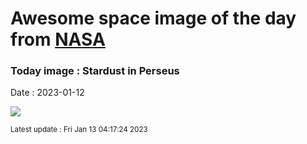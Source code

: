 
# Awesome space image of the day from [NASA](https://api.nasa.gov/)

### Today image : Stardust in Perseus
Date : 2023-01-12

![](https://apod.nasa.gov/apod/image/2301/ic348-ngc1333_1024.jpg)

<small>Latest update : Fri Jan 13 04:17:24 2023</small>
        